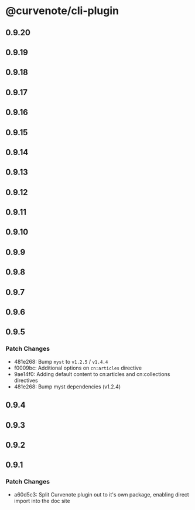 # @curvenote/cli-plugin

## 0.9.20

## 0.9.19

## 0.9.18

## 0.9.17

## 0.9.16

## 0.9.15

## 0.9.14

## 0.9.13

## 0.9.12

## 0.9.11

## 0.9.10

## 0.9.9

## 0.9.8

## 0.9.7

## 0.9.6

## 0.9.5

### Patch Changes

- 481e268: Bump `myst` to `v1.2.5` / `v1.4.4`
- f0009bc: Additional options on `cn:articles` directive
- 9ae14f0: Adding default content to cn:articles and cn:collections directives
- 481e268: Bump myst dependencies (v1.2.4)

## 0.9.4

## 0.9.3

## 0.9.2

## 0.9.1

### Patch Changes

- a60d5c3: Split Curvenote plugin out to it's own package, enabling direct import into the doc site
